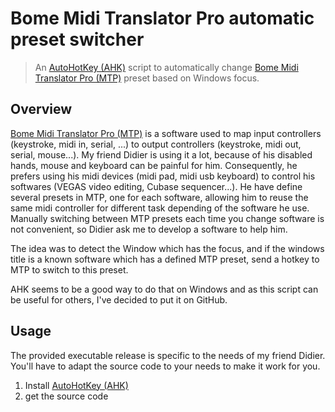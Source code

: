 # Bome Midi Translator Pro automatic preset switcher

> An [AutoHotKey (AHK)](https://www.autohotkey.com/) script to automatically change [Bome Midi Translator Pro (MTP)](https://www.bome.com/products/miditranslator) preset based on Windows focus.

## Overview

[Bome Midi Translator Pro (MTP)](https://www.bome.com/products/miditranslator) is a software used to map input controllers (keystroke, midi in, serial, ...) to output controllers (keystroke, midi out, serial, mouse...). My friend Didier is using it a lot, because of his disabled hands, mouse and keyboard can be painful for him. Consequently, he prefers using his midi devices (midi pad, midi usb keyboard) to control his softwares (VEGAS video editing, Cubase sequencer...). He have define several presets in MTP, one for each software, allowing him to reuse the same midi controller for different task depending of the software he use. Manually switching between MTP presets each time you change software is not convenient, so Didier ask me to develop a software to help him.

The idea was to detect the Window which has the focus, and if the windows title is a known software which has a defined MTP preset, send a hotkey to MTP to switch to this preset.

AHK seems to be a good way to do that on Windows and as this script can be useful for others, I've decided to put it on GitHub.

## Usage

The provided executable release is specific to the needs of my friend Didier. You'll have to adapt the source code to your needs to make it work for you.

1. Install [AutoHotKey (AHK)](https://www.autohotkey.com/)
2. get the source code 
